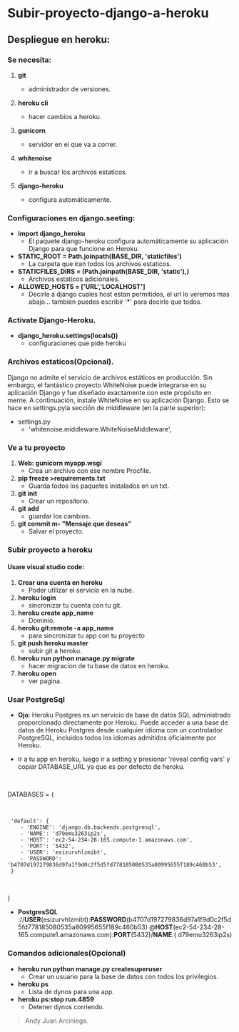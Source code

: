 # Subir-proyecto-django-a-heroku
## Despliegue en heroku:

### Se necesita:

1. __git__ 
    * administrador de versiones.
    
2. __heroku cli__
    * hacer cambios a heroku.
    
3. __gunicorn__ 
    * servidor en el que va a correr.
    
4. __whitenoise__
    * ir a buscar los archivos estaticos.
    
5. __django-heroku__
    * configura automáticamente.


### Configuraciones en django.seeting:
- __import django_heroku__
   * El paquete django-heroku configura automáticamente su aplicación Django para que funcione en Heroku.
- __STATIC_ROOT = Path.joinpath(BASE_DIR, 'staticfiles')__
   * La carpeta que iran todos los archivos estaticos.
- __STATICFILES_DIRS = (Path.joinpath(BASE_DIR, 'static'),)__
   * Archivos estaticos adicionales.
- __ALLOWED_HOSTS = ['URL','LOCALHOST']__
   * Decirle a django cuales host estan permitidos, el url lo veremos mas abajo... tambien puedes escribir '*' para decirle que todos.
   
### Activate Django-Heroku.
- __django_heroku.settings(locals())__
   * configuraciones que pide heroku

### Archivos estaticos(Opcional).
Django no admite el servicio de archivos estáticos en producción. Sin embargo, el fantástico proyecto WhiteNoise puede integrarse en su aplicación Django y fue diseñado exactamente con este propósito en mente. A continuación, instale WhiteNoise en su aplicación Django. Esto se hace en settings.pyla sección de middleware (en la parte superior):
* settings.py
    * 'whitenoise.middleware.WhiteNoiseMiddleware',

### Ve a tu proyecto
1. __Web: gunicorn myapp.wsgi__
    * Crea un archivo con ese nombre Procfile.
2. __pip freeze >requirements.txt__
    * Guarda todos los paquetes instalados en un txt.
3. __git init__
    * Crear un repositorio.
4. __git add__
    * guardar los cambios.
5. __git commit m- "Mensaje que deseas"__
    * Salvar el proyecto.

### Subir proyecto a heroku
#### Usare visual studio code:
1. __Crear una cuenta en heroku__
    * Poder utilizar el servicio en la nube.
2. __heroku login__
    * sincronizar tu cuenta con tu git.
3. __heroku create app_name__
    * Dominio.
4. __heroku git:remote -a app_name__
   * para sincronizar tu app con tu proyecto
5. __git push heroku master__ 
    * subir git a heroku.
6. __heroku run python manage.py migrate__
    * hacer migracion de tu base de datos en heroku.
7. __heroku open__
    * ver pagina.

### Usar PostgreSql
- __Ojo__: Heroku Postgres es un servicio de base de datos SQL administrado proporcionado directamente por Heroku. Puede acceder a una base de datos de Heroku Postgres desde cualquier idioma con un controlador PostgreSQL, incluidos todos los idiomas admitidos oficialmente por Heroku.

- Ir a tu app en heroku, luego ir a setting y presionar 'reveal config vars' y copiar DATABASE_URL ya que es por defecto de heroku.

</br>

DATABASES = {

</br>

     'default': {
        - 'ENGINE': 'django.db.backends.postgresql',
        - 'NAME': 'd79emu3263ip2s',
        - 'HOST': 'ec2-54-234-28-165.compute-1.amazonaws.com',
        - 'PORT': '5432',
        - 'USER': 'esizurvhlzmibt',
        - 'PASSWORD': 'b4707d197279836d97a1f9d0c2f5d5fd778185080535a80995655f189c460b53',
     }

</br>

 }
 
- __PostgresSQL__ ://__USER__(esizurvhlzmibt):__PASSWORD__(b4707d197279836d97a1f9d0c2f5d5fd778185080535a80995655f189c460b53)
@__HOST__(ec2-54-234-28-165.compute1.amazonaws.com):__PORT__(5432)/__NAME__:( d79emu3263ip2s)


### Comandos adicionales(Opcional)
- __heroku run python manage.py createsuperuser__
   * Crear un usuario para la base de datos con todos los privilegios.
- __heroku ps__
   * Lista de dynos para una app.
- __heroku ps:stop run.4859__
   * Detener dynos corriendo.

> Andy Juan Arciniega.
